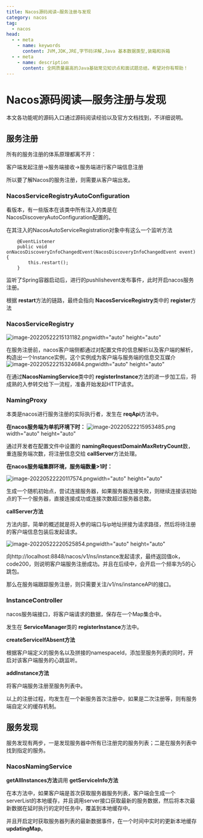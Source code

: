 ```yaml
---
title: Nacos源码阅读—服务注册与发现
category: nacos
tag:
  - nacos
head:
  - - meta
    - name: keywords
      content: JVM,JDK,JRE,字节码详解,Java 基本数据类型,装箱和拆箱
  - - meta
    - name: description
      content: 全网质量最高的Java基础常见知识点和面试题总结，希望对你有帮助！
---
```


# Nacos源码阅读—服务注册与发现

本文各功能呢的源码入口通过源码阅读经验以及官方文档找到，不详细说明。

## 服务注册

所有的服务注册的体系原理都离不开：

客户端发起注册->服务端接收->服务端进行客户端信息注册

所以要了解Nacos的服务注册，则需要从客户端出发。

### NacosServiceRegistryAutoConfiguration

看版本，有一些版本在该类中所有注入的类是在NacosDiscoveryAutoConfiguration配置的。

在其注入的NacosAutoServiceRegistration对象中有这么一个监听方法

```
    @EventListener
    public void onNacosDiscoveryInfoChangedEvent(NacosDiscoveryInfoChangedEvent event) {
        this.restart();
    }
```

监听了Spring容器启动后，进行的pushlishevent发布事件，此时开启nacos服务注册。

根据 **restart**方法的链路，最终会指向 **NacosServiceRegistry**类中的 **register**方法

### NacosServiceRegistry
![image-20220522215131182.png](https://www.leyuna.xyz/image/2022-05-22/image-20220522215131182.png)width="auto" height="auto"


在服务注册前，nacos客户端侧都通过对配置文件的信息解析以及客户端的解析，构造出一个Instance实例，这个实例成为客户端与服务端的信息交互媒介
![image-20220522215324684.png](https://www.leyuna.xyz/image/2022-05-22/image-20220522215324684.png)width="auto" height="auto"


在通过**NacosNamingService**类中的 **registerInstance**方法的进一步加工后，将成熟的入参转交给下一流程，准备开始发起HTTP请求。

### NamingProxy

本类是nacos进行服务注册的实际执行者，发生在 **reqApi**方法中。

**在nacos服务端为单机环境下时：**
![image-20220522215953485.png](https://www.leyuna.xyz/image/2022-05-22/image-20220522215953485.png)width="auto" height="auto"

通过开发者在配置文件中设置的 **namingRequestDomainMaxRetryCount**数，重连服务端次数，将注册信息交给 **callServer**方法处理。

**在nacos服务端集群环境，服务端数量>1时：**

![image-20220522220117574.png](https://www.leyuna.xyz/image/2022-05-22/image-20220522220117574.png)width="auto" height="auto"

生成一个随机初始点，尝试连接服务器，如果服务器连接失败，则继续连接该初始点的下一个服务器，直接连接成功或连接次数超过服务器总数。

**callServer方法**

方法内部，简单的概述就是将入参的端口与ip地址拼接为请求路径，然后将待注册的客户端信息包装后发起请求。

![image-20220522220525854.png](https://www.leyuna.xyz/image/2022-05-22/image-20220522220525854.png)width="auto" height="auto"

向http://localhost:8848/nacos/v1/ns/instance发起请求，最终返回值ok，code200，则说明客户端服务注册成功。并且在后续中，会开启一个频率为5的心跳包。

那么在服务端跟踪服务注册，则只需要关注/v1/ns/instanceAPI的接口。

### InstanceController

nacos服务端接口，将客户端请求的数据，保存在一个Map集合中。

发生在 **ServiceManager**类的 **registerInstance**方法中。

**createServiceIfAbsent方法**

根据客户端定义的服务名以及拼接的namespaceId，添加至服务列表的同时，开启对该客户端服务的心跳监听。

**addInstance方法**

将客户端服务注册至服务列表中。

以上的注册过程，均发生在一个新服务首次注册中，如果是二次注册等，则有服务端自定义的缓存机制。

## 服务发现

服务发现有两步，一是发现服务器中所有已注册完的服务列表；二是在服务列表中找到指定的服务。

### NacosNamingService

**getAllInstances方法**调用 **getServiceInfo方法**

在本方法中，如果客户端是首次获取服务器服务列表，客户端会生成一个serverList的本地缓存，并且调用server接口获取最新的服务数据，然后将本次最新数据在延时执行的定时任务中，覆盖到本地缓存中。

并且开启定时获取服务器列表的最新数据事件，在一个时间中实时的更新本地缓存**updatingMap**。
